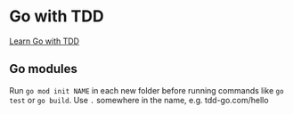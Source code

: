 # Go with TDD
[Learn Go with TDD](https://quii.gitbook.io/learn-go-with-tests)


## Go modules

Run `go mod init NAME` in each new folder before running commands like `go test` or `go build`. Use `.` somewhere in the name, e.g. tdd-go.com/hello
